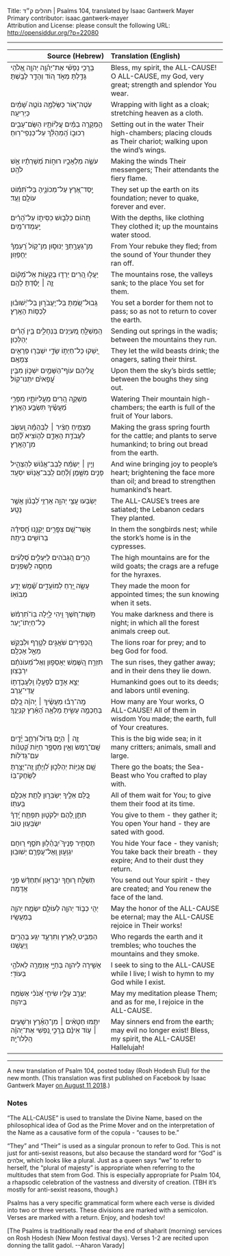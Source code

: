 <html>
<head></head>
<body>
Title: תהלים ק״ד | Psalms 104, translated by Isaac Gantwerk Mayer<br />
Primary contributor: isaac.gantwerk-mayer<br />
Attribution and License: please consult the following URL: <a href="http://opensiddur.org/?p=22080">http://opensiddur.org/?p=22080</a>
<p />
<hr />

<table style="margin-left: auto;margin-right: auto;" class="draggable">
<thead><tr><th id="x" style="text-align: right;">Source (Hebrew)</th><th style="text-align: left;">Translation (English)</th></tr></thead>
<tbody>
<tr><td style="vertical-align:top;" width="46%">
<div class="liturgy"><span lang="he">
בָּרֲכִ֥י נַפְשִׁ֗י אֶת־יְה֫וָ֥ה 
יְהוָ֣ה אֱ֭לֹהַי גָּדַ֣לְתָּ מְּאֹ֑ד 
ה֭וֹד וְהָדָ֣ר לָבָֽשְׁתָּ׃
</span></div></td>
 
<td style="vertical-align:top;" width="53%">
<div class="english">
Bless, my spirit, the <span style="text-transform: uppercase;">All-Cause</span>! 
O <span style="text-transform: uppercase;">All-Cause</span>, my God, very great; 
strength and splendor You wear. 
</div></td></tr>


<tr><td style="vertical-align:top;" width="46%">
<div class="liturgy"><span lang="he">
עֹֽטֶה־א֭וֹר כַּשַּׂלְמָ֑ה 
נוֹטֶ֥ה שָׁ֝מַ֗יִם כַּיְרִיעָֽה׃ 
</span></div></td>
 
<td style="vertical-align:top;" width="53%">
<div class="english">
Wrapping with light as a cloak; 
stretching heaven as a cloth.
</div></td></tr>


<tr><td style="vertical-align:top;" width="46%">
<div class="liturgy"><span lang="he">
הַ֥מְקָרֶֽה בַמַּ֗יִם עֲֽלִיּ֫וֹתָ֥יו
הַשָּׂם־עָבִ֥ים רְכוּב֑וֹ 
הַֽ֝מְהַלֵּ֗ךְ עַל־כַּנְפֵי־רֽוּחַ׃
</span></div></td>
 
<td style="vertical-align:top;" width="53%">
<div class="english">
Setting out in the water Their high-chambers; 
placing clouds as Their chariot; 
walking upon the wind’s wings.
</div></td></tr>


<tr><td style="vertical-align:top;" width="46%">
<div class="liturgy"><span lang="he">
עֹשֶׂ֣ה מַלְאָכָ֣יו רוּח֑וֹת 
מְ֝שָׁרְתָ֗יו אֵ֣שׁ לֹהֵֽט׃
</span></div></td>
 
<td style="vertical-align:top;" width="53%">
<div class="english">
Making the winds Their messengers; 
Their attendants the fiery flame.
</div></td></tr>


<tr><td style="vertical-align:top;" width="46%">
<div class="liturgy"><span lang="he">
יָֽסַד־אֶ֭רֶץ עַל־מְכוֹנֶ֑יהָ 
בַּל־תִּ֝מּ֗וֹט עוֹלָ֥ם וָעֶֽד׃ 
</span></div></td>
 
<td style="vertical-align:top;" width="53%">
<div class="english">
They set up the earth on its foundation; 
never to quake, forever and ever.
</div></td></tr>


<tr><td style="vertical-align:top;" width="46%">
<div class="liturgy"><span lang="he">
תְּ֭הוֹם כַּלְּב֣וּשׁ כִּסִּית֑וֹ
עַל־הָ֝רִ֗ים יַֽעַמְדוּ־מָֽיִם׃ 
</span></div></td>
 
<td style="vertical-align:top;" width="53%">
<div class="english">
With the depths, like clothing They clothed it; 
up the mountains water stood.
</div></td></tr>


<tr><td style="vertical-align:top;" width="46%">
<div class="liturgy"><span lang="he">
מִן־גַּעֲרָ֣תְךָ֣ יְנוּס֑וּן 
מִן־ק֥וֹל רַֽ֝עַמְךָ֗ יֵחָפֵזֽוּן׃
</span></div></td>
 
<td style="vertical-align:top;" width="53%">
<div class="english">
From Your rebuke they fled; 
from the sound of Your thunder they ran off.
</div></td></tr>


<tr><td style="vertical-align:top;" width="46%">
<div class="liturgy"><span lang="he">
יַעֲל֣וּ הָ֭רִים יֵרְד֣וּ בְקָע֑וֹת 
אֶל־מְ֝ק֗וֹם זֶ֤ה ׀ יָסַ֬דְתָּ לָהֶֽם׃
</span></div></td>
 
<td style="vertical-align:top;" width="53%">
<div class="english">
The mountains rose, the valleys sank; 
to the place You set for them.
</div></td></tr>


<tr><td style="vertical-align:top;" width="46%">
<div class="liturgy"><span lang="he">
גְּֽבוּל־שַׂ֭מְתָּ בַּל־יַֽעֲבֹר֑וּן 
בַּל־יְ֝שׁוּב֗וּן לְכַסּ֥וֹת הָאָֽרֶץ׃
</span></div></td>
 
<td style="vertical-align:top;" width="53%">
<div class="english">
You set a border for them not to pass; 
so as not to return to cover the earth.
</div></td></tr>


<tr><td style="vertical-align:top;" width="46%">
<div class="liturgy"><span lang="he">
הַֽמְשַׁלֵּ֣חַ מַ֭עְיָנִים בַּנְּחָלִ֑ים 
בֵּ֥ין הָ֝רִ֗ים יְהַלֵּכֽוּן׃ 
</span></div></td>
 
<td style="vertical-align:top;" width="53%">
<div class="english">
Sending out springs in the wadis; 
between the mountains they run.
</div></td></tr>


<tr><td style="vertical-align:top;" width="46%">
<div class="liturgy"><span lang="he">
יַ֭שְׁקוּ כָּל־חַיְת֣וֹ שָׂדָ֑י 
יִשְׁבְּר֖וּ פְרָאִ֣ים צְמָאָֽם׃
</span></div></td>
 
<td style="vertical-align:top;" width="53%">
<div class="english">
They let the wild beasts drink; 
the onagers, sating their thirst.
</div></td></tr>


<tr><td style="vertical-align:top;" width="46%">
<div class="liturgy"><span lang="he">
עֲ֭לֵיהֶם עוֹף־הַשָּׁמַ֣יִם יִשְׁכּ֑וֹן 
מִבֵּ֥ין עֳ֝פָאיִ֗ם יִתְּנוּ־קֽוֹל׃
</span></div></td>
 
<td style="vertical-align:top;" width="53%">
<div class="english">
Upon them the sky’s birds settle; 
between the boughs they sing out.
</div></td></tr>


<tr><td style="vertical-align:top;" width="46%">
<div class="liturgy"><span lang="he">
מַשְׁקֶ֣ה הָ֭רִים מֵעֲלִיּוֹתָ֑יו 
מִפְּרִ֥י מַ֝עֲשֶׂ֗יךָ תִּשְׂבַּ֥ע הָאָֽרֶץ׃
</span></div></td>
 
<td style="vertical-align:top;" width="53%">
<div class="english">
Watering Their mountain high-chambers; 
the earth is full of the fruit of Your labors.
</div></td></tr>


<tr><td style="vertical-align:top;" width="46%">
<div class="liturgy"><span lang="he">
מַצְמִ֤יחַ חָצִ֨יר ׀ לַבְּהֵמָ֗ה 
וְ֭עֵשֶׂב לַעֲבֹדַ֣ת הָאָדָ֑ם 
לְה֥וֹצִיא לֶ֝֗חֶם מִן־הָאָֽרֶץ׃
</span></div></td>
 
<td style="vertical-align:top;" width="53%">
<div class="english">
Making the grass spring fourth for the cattle; 
and plants to serve humankind; 
to bring out bread from the earth.
</div></td></tr>


<tr><td style="vertical-align:top;" width="46%">
<div class="liturgy"><span lang="he">
וְיַ֤יִן ׀ יְשַׂמַּ֬ח לְֽבַב־אֱנ֗וֹשׁ 
לְהַצְהִ֣יל פָּנִ֣ים מִשָּׁ֑מֶן 
וְ֝לֶ֗חֶם לְֽבַב־אֱנ֥וֹשׁ יִסְעָֽד׃
</span></div></td>
 
<td style="vertical-align:top;" width="53%">
<div class="english">
And wine bringing joy to people’s heart; 
brightening the face more than oil; 
and bread to strengthen humankind’s heart.
</div></td></tr>


<tr><td style="vertical-align:top;" width="46%">
<div class="liturgy"><span lang="he">
יִ֭שְׂבְּעוּ עֲצֵ֣י יְהוָ֑ה 
אַֽרְזֵ֥י לְ֝בָנ֗וֹן אֲשֶׁ֣ר נָטָֽע׃ 
</span></div></td>
 
<td style="vertical-align:top;" width="53%">
<div class="english">
The <span style="text-transform: uppercase;">All-Cause</span>’s trees are satiated; 
the Lebanon cedars They planted.
</div></td></tr>


<tr><td style="vertical-align:top;" width="46%">
<div class="liturgy"><span lang="he">
אֲשֶׁר־שָׁ֭ם צִפֳּרִ֣ים יְקַנֵּ֑נוּ 
חֲ֝סִידָ֗ה בְּרוֹשִׁ֥ים בֵּיתָֽהּ׃
</span></div></td>
 
<td style="vertical-align:top;" width="53%">
<div class="english">
In them the songbirds nest; 
while the stork’s home is in the cypresses.
</div></td></tr>


<tr><td style="vertical-align:top;" width="46%">
<div class="liturgy"><span lang="he">
הָרִ֣ים הַ֭גְּבֹהִים לַיְּעֵלִ֑ים 
סְ֝לָעִ֗ים מַחְסֶ֥ה לַֽשְׁפַנִּֽים׃ 
</span></div></td>
 
<td style="vertical-align:top;" width="53%">
<div class="english">
The high mountains are for the wild goats; 
the crags are a refuge for the hyraxes.
</div></td></tr>


<tr><td style="vertical-align:top;" width="46%">
<div class="liturgy"><span lang="he">
עָשָׂ֣ה יָ֭רֵחַ לְמוֹעֲדִ֑ים 
שֶׁ֝֗מֶשׁ יָדַ֥ע מְבוֹאֽוֹ׃
</span></div></td>
 
<td style="vertical-align:top;" width="53%">
<div class="english">
They made the moon for appointed times; 
the sun knowing when it sets.
</div></td></tr>


<tr><td style="vertical-align:top;" width="46%">
<div class="liturgy"><span lang="he">
תָּֽשֶׁת־חֹ֭שֶׁךְ וִ֣יהִי לָ֑יְלָה 
בּֽוֹ־תִ֝רְמֹ֗שׂ כָּל־חַיְתוֹ־יָֽעַר׃ 
</span></div></td>
 
<td style="vertical-align:top;" width="53%">
<div class="english">
You make darkness and there is night; 
in which all the forest animals creep out.
</div></td></tr>


<tr><td style="vertical-align:top;" width="46%">
<div class="liturgy"><span lang="he">
הַ֭כְּפִירִים שֹׁאֲגִ֣ים לַטָּ֑רֶף 
וּלְבַקֵּ֖שׁ מֵאֵ֣ל אָכְלָֽם׃
</span></div></td>
 
<td style="vertical-align:top;" width="53%">
<div class="english">
The lions roar for prey; 
and to beg God for food.
</div></td></tr>


<tr><td style="vertical-align:top;" width="46%">
<div class="liturgy"><span lang="he">
תִּזְרַ֣ח הַ֭שֶּׁמֶשׁ יֵאָסֵפ֑וּן 
וְאֶל־מְ֝עוֹנֹתָ֗ם יִרְבָּצֽוּן׃
</span></div></td>
 
<td style="vertical-align:top;" width="53%">
<div class="english">
The sun rises, they gather away; 
and in their dens they lie down.
</div></td></tr>


<tr><td style="vertical-align:top;" width="46%">
<div class="liturgy"><span lang="he">
יֵצֵ֣א אָדָ֣ם לְפָעֳל֑וֹ 
וְֽלַעֲבֹ֖דָת֣וֹ עֲדֵי־עָֽרֶב׃
</span></div></td>
 
<td style="vertical-align:top;" width="53%">
<div class="english">
Humankind goes out to its deeds; 
and labors until evening.
</div></td></tr>


<tr><td style="vertical-align:top;" width="46%">
<div class="liturgy"><span lang="he">
מָֽה־רַבּ֬וּ מַעֲשֶׂ֨יךָ ׀ יְֽהוָ֗ה 
כֻּ֭לָּם בְּחָכְמָ֣ה עָשִׂ֑יתָ 
מָלְאָ֥ה הָ֝אָ֗רֶץ קִנְיָנֶֽךָ׃
</span></div></td>
 
<td style="vertical-align:top;" width="53%">
<div class="english">
How many are Your works, O <span style="text-transform: uppercase;">All-Cause</span>! 
All of them in wisdom You made; 
the earth, full of Your creatures.
</div></td></tr>


<tr><td style="vertical-align:top;" width="46%">
<div class="liturgy"><span lang="he">
זֶ֤ה ׀ הַיָּ֥ם גָּדוֹל֮ וּרְחַ֪ב 
יָ֫דָ֥יִם שָֽׁם־רֶ֭מֶשׂ וְאֵ֣ין מִסְפָּ֑ר 
חַיּ֥וֹת קְ֝טַנּ֗וֹת עִם־גְּדֹלֽוֹת׃
</span></div></td>
 
<td style="vertical-align:top;" width="53%">
<div class="english">
This is the big wide sea; 
in it many critters; 
animals, small and large.
</div></td></tr>


<tr><td style="vertical-align:top;" width="46%">
<div class="liturgy"><span lang="he">
שָׁ֭ם אֳנִיּ֣וֹת יְהַלֵּכ֑וּן 
לִ֝וְיָתָ֗ן זֶֽה־יָצַ֥רְתָּ לְשַֽׂחֶק־בּֽוֹ׃
</span></div></td>
 
<td style="vertical-align:top;" width="53%">
<div class="english">
There go the boats; 
the Sea-Beast who You crafted to play with.
</div></td></tr>


<tr><td style="vertical-align:top;" width="46%">
<div class="liturgy"><span lang="he">
כֻּ֭לָּם אֵלֶ֣יךָ יְשַׂבֵּר֑וּן 
לָתֵ֖ת אָכְלָ֣ם בְּעִתּֽוֹ׃ 
</span></div></td>
 
<td style="vertical-align:top;" width="53%">
<div class="english">
All of them wait for You; 
to give them their food at its time.
</div></td></tr>


<tr><td style="vertical-align:top;" width="46%">
<div class="liturgy"><span lang="he">
תִּתֵּ֣ן לָ֭הֶם יִלְקֹט֑וּן 
תִּפְתַּ֥ח יָֽ֝דְךָ֗ יִשְׂבְּע֥וּן טֽוֹב׃
</span></div></td>
 
<td style="vertical-align:top;" width="53%">
<div class="english">
You give to them - they gather it; 
You open Your hand - they are sated with good.
</div></td></tr>


<tr><td style="vertical-align:top;" width="46%">
<div class="liturgy"><span lang="he">
תַּסְתִּ֥יר פָּנֶיךָ֮ יִֽבָּהֵ֫ל֥וּן 
תֹּסֵ֣ף ר֭וּחָם יִגְוָע֑וּן 
וְֽאֶל־עֲפָרָ֥ם יְשׁוּבֽוּן׃
</span></div></td>
 
<td style="vertical-align:top;" width="53%">
<div class="english">
You hide Your face - they vanish; 
You take back their breath - they expire; 
And to their dust they return.
</div></td></tr>


<tr><td style="vertical-align:top;" width="46%">
<div class="liturgy"><span lang="he">
תְּשַׁלַּ֣ח ר֭וּחֲךָ יִבָּרֵא֑וּן 
וּ֝תְחַדֵּ֗שׁ פְּנֵ֣י אֲדָמָֽה׃
</span></div></td>
 
<td style="vertical-align:top;" width="53%">
<div class="english">
You send out Your spirit - they are created; 
and You renew the face of the land.
</div></td></tr>


<tr><td style="vertical-align:top;" width="46%">
<div class="liturgy"><span lang="he">
יְהִ֤י כְב֣וֹד יְהוָ֣ה לְעוֹלָ֑ם 
יִשְׂמַ֖ח יְהוָ֣ה בְּמַעֲשָֽׂיו׃
</span></div></td>
 
<td style="vertical-align:top;" width="53%">
<div class="english">
May the honor of the <span style="text-transform: uppercase;">All-Cause</span> be eternal; 
may the <span style="text-transform: uppercase;">All-Cause</span> rejoice in Their works!
</div></td></tr>


<tr><td style="vertical-align:top;" width="46%">
<div class="liturgy"><span lang="he">
הַמַּבִּ֣יט לָ֭אָרֶץ וַתִּרְעָ֑ד 
יִגַּ֖ע בֶּהָרִ֣ים וְֽיֶעֱשָֽׁנוּ׃
</span></div></td>
 
<td style="vertical-align:top;" width="53%">
<div class="english">
Who regards the earth and it trembles; 
who touches the mountains and they smoke.
</div></td></tr>


<tr><td style="vertical-align:top;" width="46%">
<div class="liturgy"><span lang="he">
אָשִׁ֣ירָה לַיהוָ֣ה בְּחַיָּ֑י 
אֲזַמְּרָ֖ה לֵאלֹהַ֣י בְּעוֹדִֽי׃
</span></div></td>
 
<td style="vertical-align:top;" width="53%">
<div class="english">
I seek to sing to the <span style="text-transform: uppercase;">All-Cause</span> while I live; 
I wish to hymn to my God while I exist.
</div></td></tr>


<tr><td style="vertical-align:top;" width="46%">
<div class="liturgy"><span lang="he">
יֶעֱרַ֣ב עָלָ֣יו שִׂיחִ֑י 
אָ֝נֹכִ֗י אֶשְׂמַ֥ח בַּיהוָֽה׃
</span></div></td>
 
<td style="vertical-align:top;" width="53%">
<div class="english">
May my meditation please Them; 
and as for me, I rejoice in the <span style="text-transform: uppercase;">All-Cause</span>.
</div></td></tr>


<tr><td style="vertical-align:top;" width="46%">
<div class="liturgy"><span lang="he">
יִתַּ֤מּוּ חַטָּאִ֨ים ׀ מִן־הָאָ֡רֶץ 
וּרְשָׁעִ֤ים ׀ ע֤וֹד אֵינָ֗ם
בָּרֲכִ֣י נַ֭פְשִׁי אֶת־יְהוָ֗ה 
הַֽלְלוּ־יָֽהּ׃
</span></div></td>
 
<td style="vertical-align:top;" width="53%">
<div class="english">
May sinners end from the earth; 
may evil no longer exist! 
Bless, my spirit, the <span style="text-transform: uppercase;">All-Cause</span>! 
Hallelujah!
</div></td></tr>
</tbody></table>

<hr />

A new translation of Psalm 104, posted today (Rosh Ḥodesh Elul) for the new month. (This translation was first published on Facebook by Isaac Gantwerk Mayer <a href="https://www.facebook.com/isaac.mayer.9/posts/1916676491729141">on August 11 2018</a>.) 

<h3>Notes</h3>

“The <span style="text-transform: uppercase;">All-Cause</span>” is used to translate the Divine Name, based on the philosophical idea of God as the Prime Mover and on the interpretation of the Name as a causative form of the copula - “causes to be.”

“They” and “Their” is used as a singular pronoun to refer to God. This is not just for anti-sexist reasons, but also because the standard word for “God” is אלהים, which looks like a plural. Just as a queen says “we” to refer to herself, the “plural of majesty” is appropriate when referring to the multitudes that stem from God. This is especially appropriate for Psalm 104, a rhapsodic celebration of the vastness and diversity of creation. (TBH it’s mostly for anti-sexist reasons, though.)

Psalms has a very specific grammatical form where each verse is divided into two or three versets. These divisions are marked with a semicolon. Verses are marked with a return. Enjoy, and ḥodesh tov!

[The Psalms is traditionally read near the end of shaḥarit (morning) services on Rosh Ḥodesh (New Moon festival days). Verses 1-2 are recited upon donning the tallit gadol. --Aharon Varady]


</body>
</html>